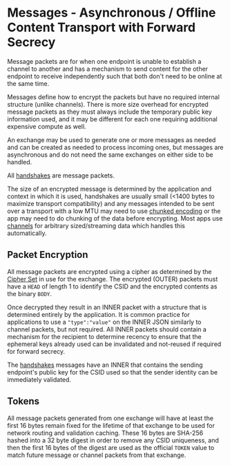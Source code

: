 # Messages - Asynchronous / Offline Content Transport with Forward Secrecy

Message packets are for when one endpoint is unable to establish a channel to another and has a mechanism to send content for the other endpoint to receive independently such that both don't need to be online at the same time.

Messages define how to encrypt the packets but have no required internal structure (unlike channels).  There is more size overhead for encrypted message packets as they must always include the temporary public key information used, and it may be different for each one requiring additional expensive compute as well.

An exchange may be used to generate one or more messages as needed and can be created as needed to process incoming ones, but messages are asynchronous and do not need the same exchanges on either side to be handled.

All [handshakes](handshake.md) are message packets.

The size of an encrypted message is determined by the application and context in which it is used, handshakes are usually small (<1400 bytes to maximize transport compatibility) and any messages intended to be sent over a transport with a low MTU may need to use [chunked encoding](../lob/chunking.md) or the app may need to do chunking of the data before encrypting.  Most apps use [channels](channels.md) for arbitrary sized/streaming data which handles this automatically.

## Packet Encryption

All message packets are encrypted using a cipher as determined by the [Cipher Set](cs/) in use for the exchange.  The encrypted (OUTER) packets must have a `HEAD` of length 1 to identify the CSID and the encrypted contents as the binary `BODY`.

Once decrypted they result in an INNER packet with a structure that is determined entirely by the application.  It is common practice for applications to use a `"type":"value"` on the INNER JSON similarly to channel packets, but not required.  All INNER packets should contain a mechanism for the recipient to determine recency to ensure that the ephemeral keys already used can be invalidated and not-reused if required for forward secrecy.

The [handshakes](handshake.md) messages have an INNER that contains the sending endpoint's public key for the CSID used so that the sender identity can be immediately validated.

## Tokens

All message packets generated from one exchange will have at least the first 16 bytes remain fixed for the lifetime of that exchange to be used for network routing and validation caching.  These 16 bytes are SHA-256 hashed into a 32 byte digest in order to remove any CSID uniqueness, and then the first 16 bytes of the digest are used as the official `TOKEN` value to match future message or channel packets from that exchange.

